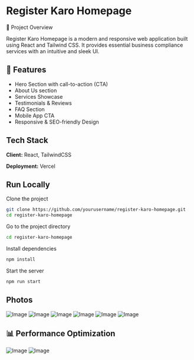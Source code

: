 
# Register Karo Homepage

🚀 Project Overview

Register Karo Homepage is a modern and responsive web application built using React and Tailwind CSS. It provides essential business compliance services with an intuitive and sleek UI.



## 📌 Features

- Hero Section with call-to-action (CTA)
- About Us section
- Services Showcase
- Testimonials & Reviews
- FAQ Section
- Mobile App CTA
- Responsive & SEO-friendly Design



## Tech Stack

**Client:** React, TailwindCSS

**Deployment:** Vercel


## Run Locally

Clone the project

```bash
git clone https://github.com/yourusername/register-karo-homepage.git
cd register-karo-homepage
```

Go to the project directory

```bash
cd register-karo-homepage
```

Install dependencies

```bash
npm install
```

Start the server

```bash
npm run start
```


## Photos

![Image](https://github.com/user-attachments/assets/fbf748f9-48f3-4567-9cac-1f2e52326fa3)
![Image](https://github.com/user-attachments/assets/7d96e475-f4b4-4000-9ea0-1667de31afe9)
![Image](https://github.com/user-attachments/assets/1ad738e0-d3f1-41fa-9086-953238714ae7)
![Image](https://github.com/user-attachments/assets/9b83917a-4c2f-4570-bbaa-f1babc975659)
![Image](https://github.com/user-attachments/assets/02941427-5348-4280-abae-517ea6cd7aaa)
![Image](https://github.com/user-attachments/assets/dd20479a-5677-4d9a-bb4b-33efc9eafba6)

## 📊 Performance Optimization
![Image](https://github.com/user-attachments/assets/425b2ddb-b06e-414f-97d9-43700d681e97)
![Image](https://github.com/user-attachments/assets/fe2bab85-60bc-435a-8cbe-8597ab6a410d)
